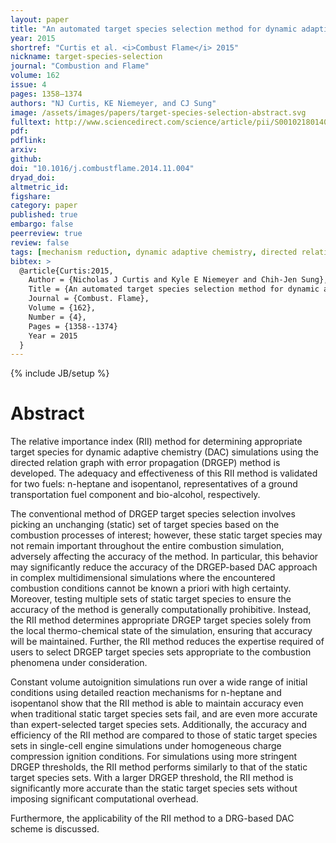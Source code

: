 ```yaml
---
layout: paper
title: "An automated target species selection method for dynamic adaptive chemistry simulations"
year: 2015
shortref: "Curtis et al. <i>Combust Flame</i> 2015"
nickname: target-species-selection
journal: "Combustion and Flame"
volume: 162
issue: 4
pages: 1358–1374
authors: "NJ Curtis, KE Niemeyer, and CJ Sung"
image: /assets/images/papers/target-species-selection-abstract.svg
fulltext: http://www.sciencedirect.com/science/article/pii/S0010218014003460
pdf:
pdflink:
arxiv:
github:
doi: "10.1016/j.combustflame.2014.11.004"
dryad_doi:
altmetric_id:
figshare:
category: paper
published: true
embargo: false
peerreview: true
review: false
tags: [mechanism reduction, dynamic adaptive chemistry, directed relation graph with error propagation, target species selection]
bibtex: >
  @article{Curtis:2015,
    Author = {Nicholas J Curtis and Kyle E Niemeyer and Chih-Jen Sung},
    Title = {An automated target species selection method for dynamic adaptive chemistry simulations},
    Journal = {Combust. Flame},
    Volume = {162},
    Number = {4},
    Pages = {1358--1374}
    Year = 2015
  }
---
```

{% include JB/setup %}

# Abstract

The relative importance index (RII) method for determining appropriate target species for dynamic adaptive chemistry (DAC) simulations using the directed relation graph with error propagation (DRGEP) method is developed. The adequacy and effectiveness of this RII method is validated for two fuels: n-heptane and isopentanol, representatives of a ground transportation fuel component and bio-alcohol, respectively.

The conventional method of DRGEP target species selection involves picking an unchanging (static) set of target species based on the combustion processes of interest; however, these static target species may not remain important throughout the entire combustion simulation, adversely affecting the accuracy of the method. In particular, this behavior may significantly reduce the accuracy of the DRGEP-based DAC approach in complex multidimensional simulations where the encountered combustion conditions cannot be known a priori with high certainty. Moreover, testing multiple sets of static target species to ensure the accuracy of the method is generally computationally prohibitive. Instead, the RII method determines appropriate DRGEP target species solely from the local thermo-chemical state of the simulation, ensuring that accuracy will be maintained. Further, the RII method reduces the expertise required of users to select DRGEP target species sets appropriate to the combustion phenomena under consideration.

Constant volume autoignition simulations run over a wide range of initial conditions using detailed reaction mechanisms for n-heptane and isopentanol show that the RII method is able to maintain accuracy even when traditional static target species sets fail, and are even more accurate than expert-selected target species sets. Additionally, the accuracy and efficiency of the RII method are compared to those of static target species sets in single-cell engine simulations under homogeneous charge compression ignition conditions. For simulations using more stringent DRGEP thresholds, the RII method performs similarly to that of the static target species sets. With a larger DRGEP threshold, the RII method is significantly more accurate than the static target species sets without imposing significant computational overhead.

Furthermore, the applicability of the RII method to a DRG-based DAC scheme is discussed.
